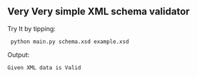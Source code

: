 
## Very Very simple XML schema validator

Try It by tipping:

` python main.py schema.xsd example.xsd`

Output:


` Given XML data is Valid `